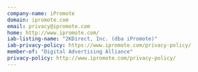 ```yaml
---
company-name: iPromote
domain: ipromote.com
email: privacy@ipromote.com
home: http://www.ipromote.com/
iab-listing-name: "2KDirect, Inc. (dba iPromote)"
iab-privacy-policy: https://www.ipromote.com/privacy-policy/
member-of: "Digital Advertising Alliance"
privacy-policy: http://www.ipromote.com/privacy-policy/
---
```




